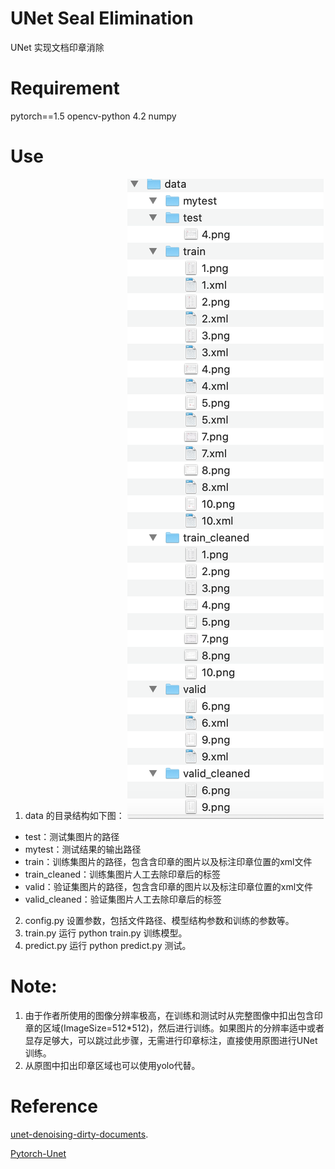 # UNet Seal Elimination
UNet 实现文档印章消除

# Requirement
pytorch==1.5
opencv-python 4.2
numpy

# Use
1. data 的目录结构如下图：
![data目录结构](./images/data.png)
- test：测试集图片的路径
- mytest：测试结果的输出路径
- train：训练集图片的路径，包含含印章的图片以及标注印章位置的xml文件
- train_cleaned：训练集图片人工去除印章后的标签
- valid：验证集图片的路径，包含含印章的图片以及标注印章位置的xml文件
- valid_cleaned：验证集图片人工去除印章后的标签
2. config.py 
    设置参数，包括文件路径、模型结构参数和训练的参数等。
3. train.py
    运行 python train.py 训练模型。
4. predict.py
    运行 python predict.py 测试。

# Note:
1. 由于作者所使用的图像分辨率极高，在训练和测试时从完整图像中扣出包含印章的区域(ImageSize=512*512)，然后进行训练。如果图片的分辨率适中或者显存足够大，可以跳过此步骤，无需进行印章标注，直接使用原图进行UNet训练。
2. 从原图中扣出印章区域也可以使用yolo代替。


# Reference
[unet-denoising-dirty-documents](https://github.com/1024210879/unet-denoising-dirty-documents). 

[Pytorch-Unet](https://github.com/milesial/Pytorch-UNet)
